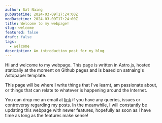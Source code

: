 ```yaml
---
author: Sat Naing
pubDatetime: 2024-03-09T17:24:00Z
modDatetime: 2024-03-09T17:24:00Z
title: Welcome to my webpage!
slug: welcome
featured: false
draft: false
tags:
  - welcome
description: An introduction post for my blog
---
```


Hi and welcome to my webpage. This page is written in Astro.js, hosted statically at the moment on Github pages and is based on satnaing's Astopaper template.

This page will be where I write things that I've learnt, am passionate about, or things that can relate to whatever is happening around the Internet.

You can drop me an email at [link](mailto:garrysjh@gmai.com) if you have any queries, issues or controversy regarding my posts. In the meanwhile, I will constantly be updating this webpage with newer features, hopefully as soon as I have time as long as the features make sense!
